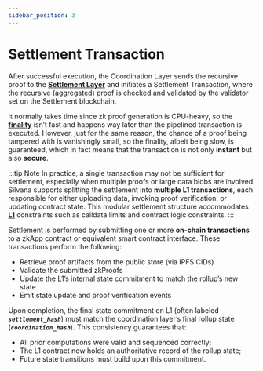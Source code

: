 ```yaml
---
sidebar_position: 3
---
```


# Settlement Transaction

After successful execution, the Coordination Layer sends the recursive proof to the [**Settlement Layer**](/Documentation/architecture/Layers/settlement-layer) and initiates a Settlement Transaction, where the recursive (aggregated) proof is checked and validated by the validator set on the Settlement blockchain.

It normally takes time since zk proof generation is CPU-heavy, so the [**finality**](/Documentation/glossary#finality) isn’t fast and happens way later than the pipelined transaction is executed. However, just for the same reason, the chance of a proof being tampered with is vanishingly small, so the finality, albeit being slow, is guaranteed, which in fact means that the transaction is not only **instant** but also **secure**.

:::tip Note
In practice, a single transaction may not be sufficient for settlement, especially when multiple proofs or large data blobs are involved. Silvana supports splitting the settlement into **multiple L1 transactions**, each responsible for either uploading data, invoking proof verification, or updating contract state. This modular settlement structure accommodates [**L1**](/Documentation/glossary#layer-1-l1) constraints such as calldata limits and contract logic constraints.
:::

Settlement is performed by submitting one or more **on-chain transactions** to a zkApp contract or equivalent smart contract interface. These transactions perform the following:

* Retrieve proof artifacts from the public store (via IPFS CIDs)
* Validate the submitted zkProofs
* Update the L1’s internal state commitment to match the rollup’s new state
* Emit state update and proof verification events

Upon completion, the final state commitment on L1 (often labeled **_`settlement_hash`_**) must match the coordination layer’s final rollup state (**_`coordination_hash`_**). This consistency guarantees that:

* All prior computations were valid and sequenced correctly;
* The L1 contract now holds an authoritative record of the rollup state;
* Future state transitions must build upon this commitment.
